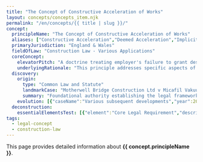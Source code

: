 ```yaml
---
title: "The Concept of Constructive Acceleration of Works"
layout: concepts/concepts_item.njk
permalink: "/en/concepts/{{ title | slug }}/"
concept:
  principleName: "The Concept of Constructive Acceleration of Works"
  aliases: ["Constructive Acceleration","Deemed Acceleration","Implicit Acceleration","Acceleration by Conduct"]
  primaryJurisdiction: "England & Wales"
  fieldOfLaw: "Construction Law - Various Applications"
  coreConcept:
    elevatorPitch: "A doctrine treating employer's failure to grant deserved time extensions as implicit instruction to accelerate, creating entitlement to acceleration costs."
    underlyingRationale: "This principle addresses specific aspects of construction law relationships and liabilities, providing structured legal framework for the concept of constructive acceleration of works issues."
  discovery:
    origin:
      type: "Common Law and Statute"
      landmarkCase: "Motherwell Bridge Construction Ltd v Micafil Vakuumtechnik [2002] BLR 415"
      summary: "Foundational authority establishing the legal framework for the concept of constructive acceleration of works in construction and commercial law contexts."
    evolution: [{"caseName":"Various subsequent developments","year":2000,"contribution":"Continued judicial and legislative refinement of the principle's application and scope in modern construction law."}]
  deconstruction:
    essentialElementsTest: [{"element":"Core Legal Requirement","description":"The fundamental requirement that must be established to successfully apply the concept of constructive acceleration of works in construction law contexts."},{"element":"Factual Foundation","description":"The specific factual circumstances that must exist to trigger application of this legal principle."},{"element":"Legal Consequence Test","description":"The test for determining when the principle's legal consequences should apply to the particular circumstances."}]
tags: 
  - legal-concept
  - construction-law
---
```


This page provides detailed information about **{{ concept.principleName }}**.
